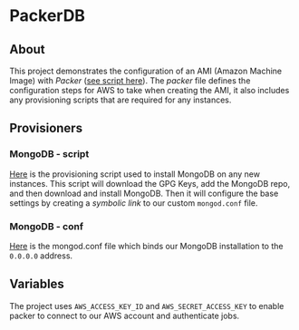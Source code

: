 # PackerDB

## About

This project demonstrates the configuration of an AMI (Amazon Machine Image) with _Packer_ ([see script here](./packer.json)). The _packer_ file defines the configuration steps for AWS to take when creating the AMI, it also includes any provisioning scripts that are required for any instances.

## Provisioners

### MongoDB - script

[Here](./env/mongodb/script.sh) is the provisioning script used to install MongoDB on any new instances. This script will download the GPG Keys, add the MongoDB repo, and then download and install MongoDB. Then it will configure the base settings by creating a _symbolic link_ to our custom `mongod.conf` file.

### MongoDB - conf

[Here](./env/mongodb/mongod.conf) is the mongod.conf file which binds our MongoDB installation to the `0.0.0.0` address.

## Variables

The project uses `AWS_ACCESS_KEY_ID` and `AWS_SECRET_ACCESS_KEY` to enable packer to connect to our AWS account and authenticate jobs.
